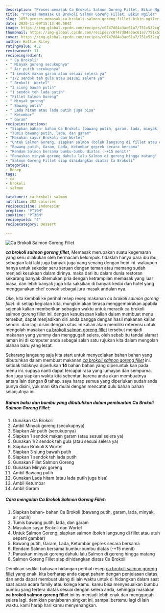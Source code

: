 ```yaml
---
description: "Proses memasak Ca Brokoli Salmon Goreng Fillet, Bikin Ngiler"
title: "Proses memasak Ca Brokoli Salmon Goreng Fillet, Bikin Ngiler"
slug: 1853-proses-memasak-ca-brokoli-salmon-goreng-fillet-bikin-ngiler
date: 2020-11-09T15:13:40.584Z
image: https://img-global.cpcdn.com/recipes/c0747d84a3ac61a7/751x532cq70/ca-brokoli-salmon-goreng-fillet-foto-resep-utama.jpg
thumbnail: https://img-global.cpcdn.com/recipes/c0747d84a3ac61a7/751x532cq70/ca-brokoli-salmon-goreng-fillet-foto-resep-utama.jpg
cover: https://img-global.cpcdn.com/recipes/c0747d84a3ac61a7/751x532cq70/ca-brokoli-salmon-goreng-fillet-foto-resep-utama.jpg
author: Hattie Riley
ratingvalue: 4.2
reviewcount: 11
recipeingredient:
- " Ca Brokoli"
- " Minyak goreng secukupnya"
- " Air putih secukupnya"
- "1 sendok makan garam atau sesuai selera ya"
- "1/2 sendok teh gula atau sesuai selera ya"
- " Brokoli  Wortel"
- "3 siung bawah putih"
- "1 sendok teh lada putih"
- "Fillet Salmon Goreng"
- " Minyak goreng"
- " Bawang putih"
- " Lada hitam atau lada putih juga bisa"
- " Ketumbar"
- " Garam"
recipeinstructions:
- "Siapkan bahan- bahan Ca Brokoli (bawang putih, garam, lada, minyak, air putih)"
- "Tumis bawang putih, lada, dan garam"
- "Masukan sayur Brokoli dan Wortel"
- "Untuk Salmon Goreng, siapkan salmon (boleh langsung di fillet atau utuh seperti gambar)"
- "Bawang putih, Garam, Lada, Ketumbar geprek secara bersama"
- "Rendam Salmon bersama bumbu-bumbu diatas (-+15 menit)"
- "Panaskan minyak goreng dahulu lalu Salmon di goreng hingga matang"
- "Salmon Goreng Fillet siap dihidangkan diatas Ca Brokoli"
categories:
- Resep
tags:
- ca
- brokoli
- salmon

katakunci: ca brokoli salmon 
nutrition: 202 calories
recipecuisine: Indonesian
preptime: "PT19M"
cooktime: "PT36M"
recipeyield: "4"
recipecategory: Dessert

---
```



![Ca Brokoli Salmon Goreng Fillet](https://img-global.cpcdn.com/recipes/c0747d84a3ac61a7/751x532cq70/ca-brokoli-salmon-goreng-fillet-foto-resep-utama.jpg)

<b><i>ca brokoli salmon goreng fillet</i></b>, Memasak merupakan suatu kegemaran yang seru dilakukan oleh bermacam kelompok. tidaklah hanya para ibu ibu, sebagian laki laki juga banyak juga yang senang dengan hobi ini. walaupun hanya untuk sekedar seru seruan dengan teman atau memang sudah menjadi kesukaan dalam dirinya. maka dari itu dalam dunia restoran sekarang banyak ditemukan pria dengan ketrampilan memasak yang luar biasa, dan lebih banyak juga kita saksikan di banyak kedai dan hotel yang menggunakan chef cowok sebagai juru masak andalan nya.

Oke, kita kembali ke perihal resep resep makanan <i>ca brokoli salmon goreng fillet</i>. di setiap kegiatan kita, mungkin akan terasa menggembirakan apabila sejenak kalian memberikan sebagian waktu untuk meracik ca brokoli salmon goreng fillet ini. dengan kesuksesan kalian dalam membuat menu tersebut, dapat menjadikan diri anda bangga dengan hasil makanan kalian sendiri. dan lagi disini dengan situs ini kalian akan memiliki referensi untuk mengolah masakan <u>ca brokoli salmon goreng fillet</u> tersebut menjadi makanan yang yummy dan menggugah selera, oleh sebab itu tandai alamat laman ini di komputer anda sebagai salah satu rujukan kita dalam mengolah olahan baru yang lezat.




Sekarang langsung saja kita start untuk menyediakan bahan bahan yang dibutuhkan dalam membuat makanan <u><i>ca brokoli salmon goreng fillet</i></u> ini. setidak tidaknya diperlukan <b>14</b> bahan bahan yang diperuntuk kan pada menu ini. supaya nanti dapat tercapai rasa yang lumayan dan sempurna. dan juga siapkan waktu kita sebentar, karena anda akan membuatnya antara lain dengan <b>8</b> tahap. saya harap semua yang diperlukan sudah anda punya disini, yuk mari kita mulai dengan mencatat dulu bahan bahan selanjutnya ini.

<!--inarticleads1-->

##### Bahan baku dan bumbu yang dibutuhkan dalam pembuatan Ca Brokoli Salmon Goreng Fillet:

1. Gunakan  Ca Brokoli
1. Ambil  Minyak goreng (secukupnya)
1. Siapkan  Air putih (secukupnya)
1. Siapkan 1 sendok makan garam (atau sesuai selera ya)
1. Gunakan 1/2 sendok teh gula (atau sesuai selera ya)
1. Siapkan  Brokoli &amp; Wortel
1. Siapkan 3 siung bawah putih
1. Siapkan 1 sendok teh lada putih
1. Gunakan Fillet Salmon Goreng
1. Gunakan  Minyak goreng
1. Ambil  Bawang putih
1. Gunakan  Lada hitam (atau lada putih juga bisa)
1. Ambil  Ketumbar
1. Ambil  Garam




<!--inarticleads2-->

##### Cara mengolah Ca Brokoli Salmon Goreng Fillet:

1. Siapkan bahan- bahan Ca Brokoli (bawang putih, garam, lada, minyak, air putih)
1. Tumis bawang putih, lada, dan garam
1. Masukan sayur Brokoli dan Wortel
1. Untuk Salmon Goreng, siapkan salmon (boleh langsung di fillet atau utuh seperti gambar)
1. Bawang putih, Garam, Lada, Ketumbar geprek secara bersama
1. Rendam Salmon bersama bumbu-bumbu diatas (-+15 menit)
1. Panaskan minyak goreng dahulu lalu Salmon di goreng hingga matang
1. Salmon Goreng Fillet siap dihidangkan diatas Ca Brokoli




Demikian sedikit bahasan hidangan perihal resep <u>ca brokoli salmon goreng fillet</u> yang enak. kita berharap anda dapat paham dengan penjelasan diatas, dan anda dapat membuat ulang di lain waktu untuk di hidangkan dalam saat saat acara acara family atau kolega kamu. kamu bisa menyesuaikan bumbu bumbu yang tertera diatas sesuai dengan selera anda, sehingga masakan <b>ca brokoli salmon goreng fillet</b> ini bs menjadi lebih enak dan menggugah selera lagi. demikian penjabaran singkat ini, sampai bertemu lagi di lain waktu. kami harap hari kamu menyenangkan.
